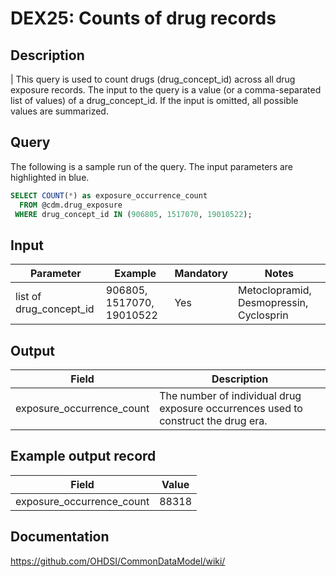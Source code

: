 <!---
Group:drug exposure
Name:DEX25 Counts of drug records
Author:Patrick Ryan
CDM Version: 5.3
-->

# DEX25: Counts of drug records

## Description
| This query is used to count drugs (drug_concept_id) across all drug exposure records. The input to the query is a value (or a comma-separated list of values) of a drug_concept_id. If the input is omitted, all possible values are summarized.

## Query
The following is a sample run of the query. The input parameters are highlighted in  blue.

```sql
SELECT COUNT(*) as exposure_occurrence_count  
  FROM @cdm.drug_exposure
 WHERE drug_concept_id IN (906805, 1517070, 19010522);
```

## Input

|  Parameter |  Example |  Mandatory |  Notes |
| --- | --- | --- | --- |
| list of drug_concept_id | 906805, 1517070, 19010522 | Yes | Metoclopramid, Desmopressin, Cyclosprin |

## Output

|  Field |  Description |
| --- | --- |
| exposure_occurrence_count | The number of individual drug exposure occurrences used to construct the drug era. |

## Example output record

|  Field |  Value |
| --- | --- |
| exposure_occurrence_count |  88318 |

## Documentation
https://github.com/OHDSI/CommonDataModel/wiki/
